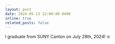 ```yaml
---
layout: post
date: 2024-05-13 12:00:00-0400
inline: true
related_posts: false
---
```


I graduate from SUNY Canton on July 28th, 2024! :sparkle:
